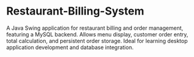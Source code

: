 # Restaurant-Billing-System
A Java Swing application for restaurant billing and order management, featuring a MySQL backend. Allows menu display, customer order entry, total calculation, and persistent order storage. Ideal for learning desktop application development and database integration.
